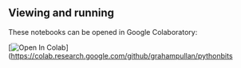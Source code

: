 ## Viewing and running

These notebooks can be opened in Google Colaboratory:

[![Open In Colab](https://colab.research.google.com/assets/colab-badge.svg)](https://colab.research.google.com/github/grahampullan/pythonbits
